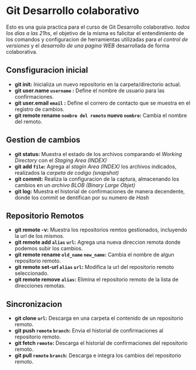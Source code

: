 # Git Desarrollo colaborativo
Esto es una guia practica para el curso de Git Desarrollo colaborativo. _todos los dias a las 21hs_, el objetivo de la misma es falicitar el entendimiento de los comandos y configuracion de herramientas utilizadas para _el control de versiones_ y  el _desarrollo de una pagina WEB_ desarrollada de forma colaborativa.
## Consfiguracion inicial

* __git init:__ Inicializa un nuevo repositorio en la carpeta/directorio actual.
* __git user.name `username` :__ Define el nombre de usuario para las confirmaciones.
* __git user.email `email` :__ Define el correro de contacto que se muestra en el registro de cambios.
* __git remote rename `nombre del remoto` nuevo `nombre`:__ Cambia el nombre del remoto.
## Gestion de cambios
* __git status:__ Muestra el estado de los archivos comparando el _Working Directory_ con el _Staging Area (INDEX)_
* __git add `file`:__ Agrega al _stagin Area (INDEX)_ los archivos indicados, realizados la _carpeta de codigo (snapshot)_
* __git commit:__ Realiza la configuracion de la captura, almacenando los cambios en un _archivo BLOB (Binary Large Objet)_
* __git log:__ Muestra el historial de confirmaciones de manera decendente, donde los commit se dentifican por su numero de _Hash_

## Repositorio Remotos

* __git remote -v:__ Muestra los repositorios remtos gestionados, incluyendo la url de los mismos.
* __git remote add `alias` `url`:__ Agrega una nueva direccion remota donde podemos subir los cambios.
* __git remote rename `old_name` `new_name`:__ Cambia el nombre de algun repositorio remoto.
* __git remote set-url `alias` `url`:__ Modifica la url del repositorio remoto seleccionado.
* __git remote remove `alias`:__ Elimina el repositorio remoto de la lista de direcciones remotas.

## Sincronizacion

* __git clone `url`:__ Descarga en una carpeta el contenido de un repositorio remoto.
* __git push `remote` `branch`:__ Envia el historial de confirmaciones al repositorio remoto.
* __git fetch `remote`:__ Descarga el historial de confirmaciones del repositorio remoto.
* __git pull `remote` `branch`:__ Descarga e integra los cambios del repositorio remoto.